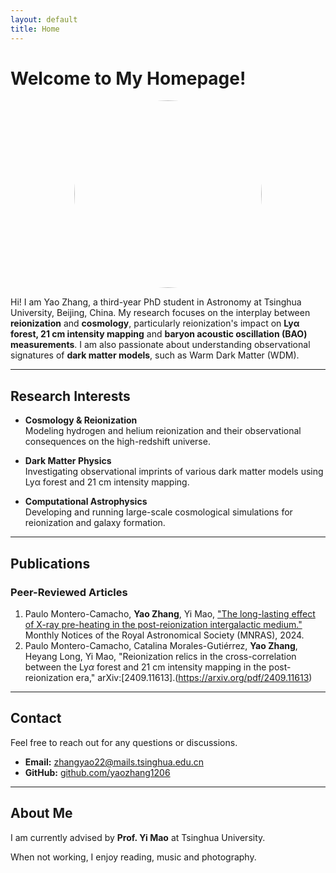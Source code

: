 ```yaml
---
layout: default
title: Home
---
```


# Welcome to My Homepage!

<div style="text-align: center;">
  <img src="figure/IMG_3484.jpeg" style="width: 300px; border-radius: 70%;">
</div>


Hi! I am Yao Zhang, a third-year PhD student in Astronomy at Tsinghua University, Beijing, China. My research focuses on the interplay between **reionization** and **cosmology**, particularly reionization's impact on **Lyα forest, 21 cm intensity mapping** and **baryon acoustic oscillation (BAO) measurements**. I am also passionate about understanding observational signatures of **dark matter models**, such as Warm Dark Matter (WDM).

---

## Research Interests

- **Cosmology & Reionization**  
  Modeling hydrogen and helium reionization and their observational consequences on the high-redshift universe.

- **Dark Matter Physics**  
  Investigating observational imprints of various dark matter models using Lyα forest and 21 cm intensity mapping.

- **Computational Astrophysics**  
  Developing and running large-scale cosmological simulations for reionization and galaxy formation.

---

## Publications

### Peer-Reviewed Articles
1. Paulo Montero-Camacho, **Yao Zhang**, Yi Mao, ["The long-lasting effect of X-ray pre-heating in the post-reionization intergalactic medium."](https://academic.oup.com/mnras/article/529/4/3666/7630228) Monthly Notices of the Royal Astronomical Society (MNRAS), 2024.
2. Paulo Montero-Camacho, Catalina Morales-Gutiérrez, **Yao Zhang**, Heyang Long, Yi Mao, "Reionization relics in the cross-correlation between the Ly$\alpha$ forest and 21 cm intensity mapping in the post-reionization era," arXiv:[2409.11613].(https://arxiv.org/pdf/2409.11613)

---

## Contact

Feel free to reach out for any questions or discussions.

- **Email:** zhangyao22@mails.tsinghua.edu.cn  
- **GitHub:** [github.com/yaozhang1206](https://github.com/yaozhang1206)  

---

## About Me

I am currently advised by **Prof. Yi Mao** at Tsinghua University.

When not working, I enjoy reading, music and photography.

